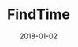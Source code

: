 ---
layout: site
title: "FindTime"
date: 2018-01-02
categories: [microsoft]
version: 1.4.3
major: 1
minor: 4
patch: 3
slug: findtime
link: https://findtime.microsoft.com/
submitter: lpolepeddi
permalink: /sites/:slug
---